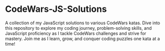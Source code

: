 # CodeWars-JS-Solutions
A collection of my JavaScript solutions to various CodeWars katas. Dive into this repository to explore my coding journey, problem-solving skills, and JavaScript proficiency as I tackle CodeWars challenges and strive for mastery. Join me as I learn, grow, and conquer coding puzzles one kata at a time!  
